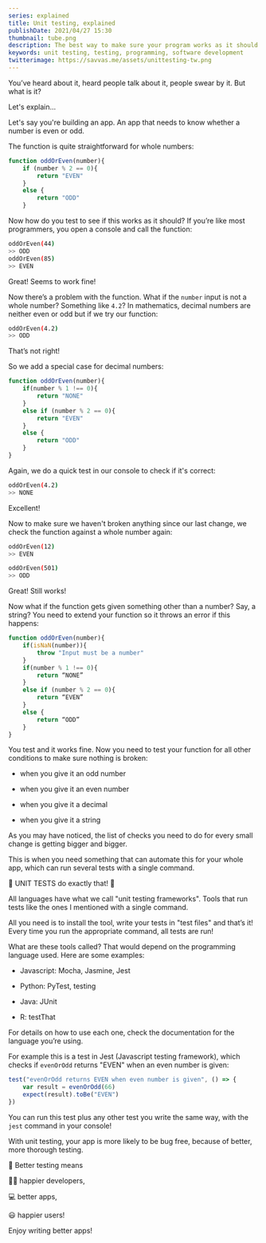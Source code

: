 ```yaml
---
series: explained
title: Unit testing, explained
publishDate: 2021/04/27 15:30
thumbnail: tube.png
description: The best way to make sure your program works as it should. So what is it? Let's explain.
keywords: unit testing, testing, programming, software development
twitterimage: https://savvas.me/assets/unittesting-tw.png
---
```


You’ve heard about it, heard people talk about it, people swear by it. But what is it?

Let's explain...

Let's say you're building an app. An app that needs to know whether a number is even or odd.

The function is quite straightforward for whole numbers:

```js
function oddOrEven(number){
    if (number % 2 == 0){
        return "EVEN"
    }
    else {
        return "ODD"
    }
```

Now how do you test to see if this works as it should? If you’re like most programmers, you open a console and call the function:

```sh
oddOrEven(44)
>> ODD
oddOrEven(85)
>> EVEN
```

Great! Seems to work fine!

Now there’s a problem with the function. What if the `number` input is not a whole number? Something like `4.2`? In mathematics, decimal numbers are neither even or odd but if we try our function:

```sh
oddOrEven(4.2)
>> ODD
```

That’s not right!

So we add a special case for decimal numbers:

```js
function oddOrEven(number){
    if(number % 1 !== 0){
        return "NONE"
    }
    else if (number % 2 == 0){
        return "EVEN"
    }
    else {
        return "ODD"
    }
}
```

Again, we do a quick test in our console to check if it's correct:

```sh
oddOrEven(4.2)
>> NONE
```

Excellent!

Now to make sure we haven't broken anything since our last change, we check the function against a whole number again:

```sh
oddOrEven(12)
>> EVEN

oddOrEven(501)
>> ODD
```

Great! Still works!

Now what if the function gets given something other than a number? Say, a string? You need to extend your function so it throws an error if this happens:

```js
function oddOrEven(number){
    if(isNaN(number)){
        throw "Input must be a number"
    }
    if(number % 1 !== 0){
        return “NONE”
    }
    else if (number % 2 == 0){
        return “EVEN”
    }
    else {
        return “ODD”
    }
}
```

You test and it works fine. Now you need to test your function for all other conditions to make sure nothing is broken:

* when you give it an odd number

* when you give it an even number

* when you give it a decimal

* when you give it a string

As you may have noticed, the list of checks you need to do for every small change is getting bigger and bigger. 

This is when you need something that can automate this for your whole app, which can run several tests with a single command.

🧪 UNIT TESTS do exactly that! 🧪

All languages have what we call "unit testing frameworks". Tools that run tests like the ones I mentioned with a single command.

All you need is to install the tool, write your tests in "test files" and that’s it! Every time you run the appropriate command, all tests are run!

What are these tools called? That would depend on the programming language used. Here are some examples:

* Javascript: Mocha, Jasmine, Jest

* Python: PyTest, testing

* Java: JUnit

* R: testThat

For details on how to use each one, check the documentation for the language you’re using.

For example this is a test in Jest (Javascript testing framework), which checks if `evenOrOdd` returns "EVEN" when an even number is given:

```js
test("evenOrOdd returns EVEN when even number is given", () => {
    var result = evenOrOdd(66)
    expect(result).toBe("EVEN")
})
```

You can run this test plus any other test you write the same way, with the `jest` command in your console!

With unit testing, your app is more likely to be bug free, because of better, more thorough testing.

🧪 Better testing means

👩‍💻 happier developers,

💻 better apps,

😃 happier users!

Enjoy writing better apps!